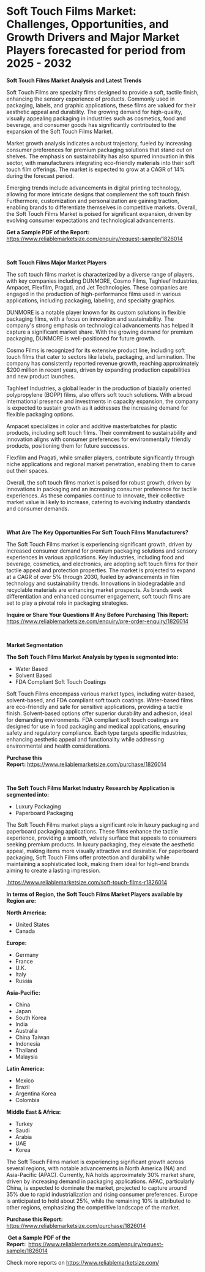 <p><h1>Soft Touch Films Market: Challenges, Opportunities, and Growth Drivers and Major Market Players forecasted for period from 2025 - 2032</h1></p><p><strong>Soft Touch Films Market Analysis and Latest Trends</strong></p>
<p><p>Soft Touch Films are specialty films designed to provide a soft, tactile finish, enhancing the sensory experience of products. Commonly used in packaging, labels, and graphic applications, these films are valued for their aesthetic appeal and durability. The growing demand for high-quality, visually appealing packaging in industries such as cosmetics, food and beverage, and consumer goods has significantly contributed to the expansion of the Soft Touch Films Market.</p><p>Market growth analysis indicates a robust trajectory, fueled by increasing consumer preferences for premium packaging solutions that stand out on shelves. The emphasis on sustainability has also spurred innovation in this sector, with manufacturers integrating eco-friendly materials into their soft touch film offerings. The market is expected to grow at a CAGR of 14% during the forecast period. </p><p>Emerging trends include advancements in digital printing technology, allowing for more intricate designs that complement the soft touch finish. Furthermore, customization and personalization are gaining traction, enabling brands to differentiate themselves in competitive markets. Overall, the Soft Touch Films Market is poised for significant expansion, driven by evolving consumer expectations and technological advancements.</p></p>
<p><strong>Get a Sample PDF of the Report:&nbsp;</strong> <a href="https://www.reliablemarketsize.com/enquiry/request-sample/1826014?utm_campaign=3205&utm_medium=2&utm_source=Github&utm_content=ia&utm_term=03042025&utm_id=soft-touch-films">https://www.reliablemarketsize.com/enquiry/request-sample/1826014</a></p>
<p>&nbsp;</p>
<p><strong>Soft Touch Films Major Market Players</strong></p>
<p><p>The soft touch films market is characterized by a diverse range of players, with key companies including DUNMORE, Cosmo Films, Taghleef Industries, Ampacet, Flexfilm, Pragati, and Jet Technologies. These companies are engaged in the production of high-performance films used in various applications, including packaging, labeling, and specialty graphics.</p><p>DUNMORE is a notable player known for its custom solutions in flexible packaging films, with a focus on innovation and sustainability. The company's strong emphasis on technological advancements has helped it capture a significant market share. With the growing demand for premium packaging, DUNMORE is well-positioned for future growth.</p><p>Cosmo Films is recognized for its extensive product line, including soft touch films that cater to sectors like labels, packaging, and lamination. The company has consistently reported revenue growth, reaching approximately $200 million in recent years, driven by expanding production capabilities and new product launches.</p><p>Taghleef Industries, a global leader in the production of biaxially oriented polypropylene (BOPP) films, also offers soft touch solutions. With a broad international presence and investments in capacity expansion, the company is expected to sustain growth as it addresses the increasing demand for flexible packaging options.</p><p>Ampacet specializes in color and additive masterbatches for plastic products, including soft touch films. Their commitment to sustainability and innovation aligns with consumer preferences for environmentally friendly products, positioning them for future successes.</p><p>Flexfilm and Pragati, while smaller players, contribute significantly through niche applications and regional market penetration, enabling them to carve out their spaces.</p><p>Overall, the soft touch films market is poised for robust growth, driven by innovations in packaging and an increasing consumer preference for tactile experiences. As these companies continue to innovate, their collective market value is likely to increase, catering to evolving industry standards and consumer demands.</p></p>
<p>&nbsp;</p>
<p><strong>What Are The Key Opportunities For Soft Touch Films Manufacturers?</strong></p>
<p><p>The Soft Touch Films market is experiencing significant growth, driven by increased consumer demand for premium packaging solutions and sensory experiences in various applications. Key industries, including food and beverage, cosmetics, and electronics, are adopting soft touch films for their tactile appeal and protection properties. The market is projected to expand at a CAGR of over 5% through 2030, fueled by advancements in film technology and sustainability trends. Innovations in biodegradable and recyclable materials are enhancing market prospects. As brands seek differentiation and enhanced consumer engagement, soft touch films are set to play a pivotal role in packaging strategies.</p></p>
<p><strong>Inquire or Share Your Questions If Any Before Purchasing This Report:</strong> <a href="https://www.reliablemarketsize.com/enquiry/pre-order-enquiry/1826014?utm_campaign=3205&utm_medium=2&utm_source=Github&utm_content=ia&utm_term=03042025&utm_id=soft-touch-films">https://www.reliablemarketsize.com/enquiry/pre-order-enquiry/1826014</a></p>
<p>&nbsp;</p>
<p><strong>Market Segmentation</strong></p>
<p><strong>The Soft Touch Films Market Analysis by types is segmented into:</strong></p>
<p><ul><li>Water Based</li><li>Solvent Based</li><li>FDA Compliant Soft Touch Coatings</li></ul></p>
<p><p>Soft Touch Films encompass various market types, including water-based, solvent-based, and FDA compliant soft touch coatings. Water-based films are eco-friendly and safe for sensitive applications, providing a tactile finish. Solvent-based options offer superior durability and adhesion, ideal for demanding environments. FDA compliant soft touch coatings are designed for use in food packaging and medical applications, ensuring safety and regulatory compliance. Each type targets specific industries, enhancing aesthetic appeal and functionality while addressing environmental and health considerations.</p></p>
<p><strong>Purchase this Report:&nbsp;</strong><a href="https://www.reliablemarketsize.com/purchase/1826014?utm_campaign=3205&utm_medium=2&utm_source=Github&utm_content=ia&utm_term=03042025&utm_id=soft-touch-films">https://www.reliablemarketsize.com/purchase/1826014</a></p>
<p>&nbsp;</p>
<p><strong>The Soft Touch Films Market Industry Research by Application is segmented into:</strong></p>
<p><ul><li>Luxury Packaging</li><li>Paperboard Packaging</li></ul></p>
<p><p>The Soft Touch Films market plays a significant role in luxury packaging and paperboard packaging applications. These films enhance the tactile experience, providing a smooth, velvety surface that appeals to consumers seeking premium products. In luxury packaging, they elevate the aesthetic appeal, making items more visually attractive and desirable. For paperboard packaging, Soft Touch Films offer protection and durability while maintaining a sophisticated look, making them ideal for high-end brands aiming to create a lasting impression.</p></p>
<p><a href="https://www.reliablemarketsize.com/soft-touch-films-r1826014?utm_campaign=3205&utm_medium=2&utm_source=Github&utm_content=ia&utm_term=03042025&utm_id=soft-touch-films">&nbsp;https://www.reliablemarketsize.com/soft-touch-films-r1826014</a></p>
<p><strong>In terms of Region, the Soft Touch Films Market Players available by Region are:</strong></p>
<p>
    <p> <strong> North America: </strong>
        <ul>
            <li>United States</li>
            <li>Canada</li>
        </ul>
        </p> 
    <p> <strong> Europe: </strong>
        <ul>
            <li>Germany</li>
            <li>France</li>
            <li>U.K.</li>
            <li>Italy</li>
            <li>Russia</li>
        </ul>
        </p> 
    <p> <strong> Asia-Pacific: </strong>
        <ul>
            <li>China</li>
            <li>Japan</li>
            <li>South Korea</li>
            <li>India</li>
            <li>Australia</li>
            <li>China Taiwan</li>
            <li>Indonesia</li>
            <li>Thailand</li>
            <li>Malaysia</li>
        </ul>
        </p> 
    <p> <strong> Latin America: </strong>
        <ul>
            <li>Mexico</li>
            <li>Brazil</li>
            <li>Argentina Korea</li>
            <li>Colombia</li>
        </ul>
        </p> 
    <p> <strong> Middle East & Africa: </strong>
        <ul>
            <li>Turkey</li>
            <li>Saudi</li>
            <li>Arabia</li>
            <li>UAE</li>
            <li>Korea</li>
        </ul>
    </p>
    </p>
<p><p>The Soft Touch Films market is experiencing significant growth across several regions, with notable advancements in North America (NA) and Asia-Pacific (APAC). Currently, NA holds approximately 30% market share, driven by increasing demand in packaging applications. APAC, particularly China, is expected to dominate the market, projected to capture around 35% due to rapid industrialization and rising consumer preferences. Europe is anticipated to hold about 25%, while the remaining 10% is attributed to other regions, emphasizing the competitive landscape of the market.</p></p>
<p><strong>Purchase this Report: </strong><a href="https://www.reliablemarketsize.com/purchase/1826014?utm_campaign=3205&utm_medium=2&utm_source=Github&utm_content=ia&utm_term=03042025&utm_id=soft-touch-films">https://www.reliablemarketsize.com/purchase/1826014</a></p>
<p>&nbsp;<strong>Get a Sample PDF of the Report:&nbsp;&nbsp;</strong><a href="https://www.reliablemarketsize.com/enquiry/request-sample/1826014?utm_campaign=3205&utm_medium=2&utm_source=Github&utm_content=ia&utm_term=03042025&utm_id=soft-touch-films">https://www.reliablemarketsize.com/enquiry/request-sample/1826014</a></p>
<p><strong></strong></p>
<p>Check more reports on <a href="https://www.reliablemarketsize.com/?utm_campaign=3205&utm_medium=2&utm_source=Github&utm_content=ia&utm_term=03042025&utm_id=soft-touch-films">https://www.reliablemarketsize.com/</a></p>
